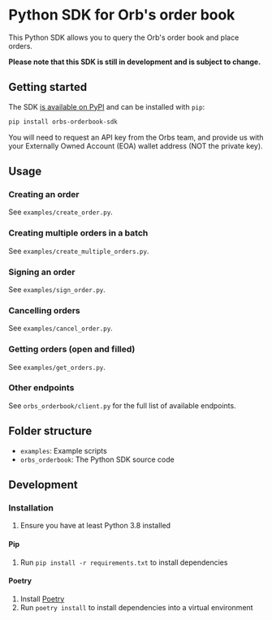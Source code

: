 # Python SDK for Orb's order book

This Python SDK allows you to query the Orb's order book and place orders.

**Please note that this SDK is still in development and is subject to change.**

## Getting started

The SDK [is available on PyPI](https://pypi.org/project/orbs-orderbook-sdk/) and can be installed with `pip`:

```bash
pip install orbs-orderbook-sdk
```

You will need to request an API key from the Orbs team, and provide us with your Externally Owned Account (EOA) wallet address (NOT the private key).

## Usage

### Creating an order

See `examples/create_order.py`.

### Creating multiple orders in a batch

See `examples/create_multiple_orders.py`.

### Signing an order

See `examples/sign_order.py`.

### Cancelling orders

See `examples/cancel_order.py`.

### Getting orders (open and filled)

See `examples/get_orders.py`.

### Other endpoints

See `orbs_orderbook/client.py` for the full list of available endpoints.

## Folder structure

- `examples`: Example scripts
- `orbs_orderbook`: The Python SDK source code

## Development

### Installation

1. Ensure you have at least Python 3.8 installed

#### Pip

1. Run `pip install -r requirements.txt` to install dependencies

#### Poetry

1. Install [Poetry](https://python-poetry.org/docs/#installation)
1. Run `poetry install` to install dependencies into a virtual environment
